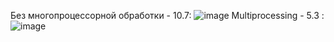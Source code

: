 Без многопроцессорной обработки - 10.7:
![image](https://user-images.githubusercontent.com/56757711/209439029-25664c51-31d5-40e9-b133-ca03582053bb.png)
Multiprocessing - 5.3 :
![image](https://user-images.githubusercontent.com/56757711/209439007-c8933b5f-c07c-4855-a179-0d8483977b62.png)
